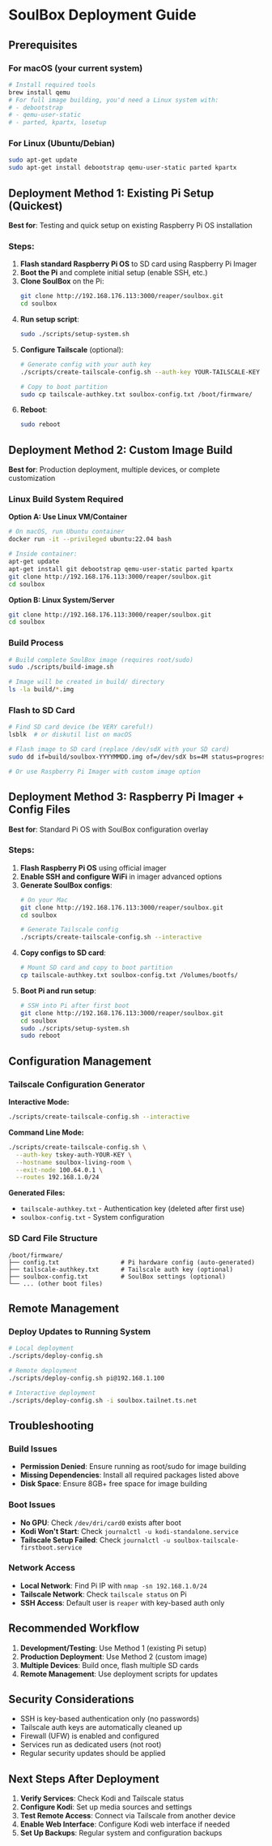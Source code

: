 # SoulBox Deployment Guide

## Prerequisites

### For macOS (your current system)
```bash
# Install required tools
brew install qemu
# For full image building, you'd need a Linux system with:
# - debootstrap
# - qemu-user-static  
# - parted, kpartx, losetup
```

### For Linux (Ubuntu/Debian)
```bash
sudo apt-get update
sudo apt-get install debootstrap qemu-user-static parted kpartx
```

## Deployment Method 1: Existing Pi Setup (Quickest)

**Best for**: Testing and quick setup on existing Raspberry Pi OS installation

### Steps:
1. **Flash standard Raspberry Pi OS** to SD card using Raspberry Pi Imager
2. **Boot the Pi** and complete initial setup (enable SSH, etc.)
3. **Clone SoulBox** on the Pi:
   ```bash
   git clone http://192.168.176.113:3000/reaper/soulbox.git
   cd soulbox
   ```
4. **Run setup script**:
   ```bash
   sudo ./scripts/setup-system.sh
   ```
5. **Configure Tailscale** (optional):
   ```bash
   # Generate config with your auth key
   ./scripts/create-tailscale-config.sh --auth-key YOUR-TAILSCALE-KEY
   
   # Copy to boot partition
   sudo cp tailscale-authkey.txt soulbox-config.txt /boot/firmware/
   ```
6. **Reboot**:
   ```bash
   sudo reboot
   ```

## Deployment Method 2: Custom Image Build

**Best for**: Production deployment, multiple devices, or complete customization

### Linux Build System Required

**Option A: Use Linux VM/Container**
```bash
# On macOS, run Ubuntu container
docker run -it --privileged ubuntu:22.04 bash

# Inside container:
apt-get update
apt-get install git debootstrap qemu-user-static parted kpartx
git clone http://192.168.176.113:3000/reaper/soulbox.git
cd soulbox
```

**Option B: Linux System/Server**
```bash
git clone http://192.168.176.113:3000/reaper/soulbox.git
cd soulbox
```

### Build Process
```bash
# Build complete SoulBox image (requires root/sudo)
sudo ./scripts/build-image.sh

# Image will be created in build/ directory
ls -la build/*.img
```

### Flash to SD Card
```bash
# Find SD card device (be VERY careful!)
lsblk  # or diskutil list on macOS

# Flash image to SD card (replace /dev/sdX with your SD card)
sudo dd if=build/soulbox-YYYYMMDD.img of=/dev/sdX bs=4M status=progress

# Or use Raspberry Pi Imager with custom image option
```

## Deployment Method 3: Raspberry Pi Imager + Config Files

**Best for**: Standard Pi OS with SoulBox configuration overlay

### Steps:
1. **Flash Raspberry Pi OS** using official imager
2. **Enable SSH and configure WiFi** in imager advanced options
3. **Generate SoulBox configs**:
   ```bash
   # On your Mac
   git clone http://192.168.176.113:3000/reaper/soulbox.git
   cd soulbox
   
   # Generate Tailscale config
   ./scripts/create-tailscale-config.sh --interactive
   ```
4. **Copy configs to SD card**:
   ```bash
   # Mount SD card and copy to boot partition
   cp tailscale-authkey.txt soulbox-config.txt /Volumes/bootfs/
   ```
5. **Boot Pi and run setup**:
   ```bash
   # SSH into Pi after first boot
   git clone http://192.168.176.113:3000/reaper/soulbox.git
   cd soulbox
   sudo ./scripts/setup-system.sh
   sudo reboot
   ```

## Configuration Management

### Tailscale Configuration Generator

**Interactive Mode:**
```bash
./scripts/create-tailscale-config.sh --interactive
```

**Command Line Mode:**
```bash
./scripts/create-tailscale-config.sh \
  --auth-key tskey-auth-YOUR-KEY \
  --hostname soulbox-living-room \
  --exit-node 100.64.0.1 \
  --routes 192.168.1.0/24
```

**Generated Files:**
- `tailscale-authkey.txt` - Authentication key (deleted after first use)
- `soulbox-config.txt` - System configuration

### SD Card File Structure
```
/boot/firmware/
├── config.txt                 # Pi hardware config (auto-generated)  
├── tailscale-authkey.txt      # Tailscale auth key (optional)
├── soulbox-config.txt         # SoulBox settings (optional)
└── ... (other boot files)
```

## Remote Management

### Deploy Updates to Running System
```bash
# Local deployment
./scripts/deploy-config.sh

# Remote deployment 
./scripts/deploy-config.sh pi@192.168.1.100

# Interactive deployment
./scripts/deploy-config.sh -i soulbox.tailnet.ts.net
```

## Troubleshooting

### Build Issues
- **Permission Denied**: Ensure running as root/sudo for image building
- **Missing Dependencies**: Install all required packages listed above
- **Disk Space**: Ensure 8GB+ free space for image building

### Boot Issues
- **No GPU**: Check `/dev/dri/card0` exists after boot
- **Kodi Won't Start**: Check `journalctl -u kodi-standalone.service`
- **Tailscale Setup Failed**: Check `journalctl -u soulbox-tailscale-firstboot.service`

### Network Access
- **Local Network**: Find Pi IP with `nmap -sn 192.168.1.0/24`
- **Tailscale Network**: Check `tailscale status` on Pi
- **SSH Access**: Default user is `reaper` with key-based auth only

## Recommended Workflow

1. **Development/Testing**: Use Method 1 (existing Pi setup)
2. **Production Deployment**: Use Method 2 (custom image)
3. **Multiple Devices**: Build once, flash multiple SD cards
4. **Remote Management**: Use deployment scripts for updates

## Security Considerations

- SSH is key-based authentication only (no passwords)
- Tailscale auth keys are automatically cleaned up
- Firewall (UFW) is enabled and configured
- Services run as dedicated users (not root)
- Regular security updates should be applied

## Next Steps After Deployment

1. **Verify Services**: Check Kodi and Tailscale status
2. **Configure Kodi**: Set up media sources and settings
3. **Test Remote Access**: Connect via Tailscale from another device
4. **Enable Web Interface**: Configure Kodi web interface if needed
5. **Set Up Backups**: Regular system and configuration backups
